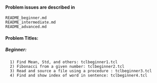 #### Problem issues are described in 
    README_beginner.md 
    README_intermediate.md
    README_advanced.md

#### Problem Titles:
##### Beginner: 
      1) Find Mean, Std, and others: tclbeginner1.tcl 
      2) Fibonacci from a given number: tclbeginner2.tcl
      3) Read and source a file using a procedure : tclbeginner3.tcl 
      4) Find and show index of word in sentence: tclbeginner4.tcl 



